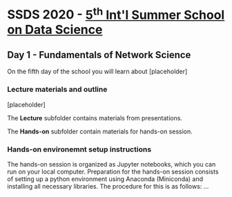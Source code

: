 # SSDS 2020  - [5<sup>th</sup> Int'l Summer School on Data Science](https://sites.google.com/view/ssdatascience2020)

## Day 1 - Fundamentals of Network Science

On the fifth day of the school you will learn about
[placeholder]

### Lecture materials and outline

[placeholder]


The **Lecture** subfolder contains materials from presentations.

The **Hands-on** subfolder contain materials for hands-on session.

### Hands-on environemnt setup instructions

The hands-on session is organized as Jupyter notebooks, which you can run on your local computer.
Preparation for the hands-on session consists of setting up a python environment using Anaconda (Miniconda) and installing all necessary libraries. 
The procedure for this is as follows: ...
